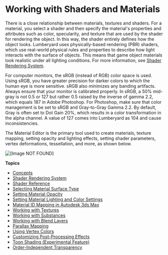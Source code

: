 # Working with Shaders and Materials<a name="mat-intro"></a>

There is a close relationship between materials, textures and shaders\. For a material, you select a shader and then specify the material's properties and attributes such as color, specularity, and texture that are used by the shader for rendering the object\. In this way, the shader entirely defines how the object looks\. Lumberyard uses physically\-based rendering \(PBR\) shaders, which use real\-world physical rules and properties to describe how light interacts with the surface of objects\. This means that game object materials look realistic under all lighting conditions\. For more information, see [Shader Rendering System](mat-shaders-intro.md)\. 

For computer monitors, the sRGB \(instead of RGB\) color space is used\. Using sRGB, you have greater precision for darker colors to which the human eye is more sensitive\. sRGB also minimizes any banding artifacts\. Always ensure that your monitor is calibrated properly\. In sRGB, a 50% mid\-gray is not 0\.5 or 127 but rather 0\.5 raised by the inverse of gamma 2\.2, which equals 187 in Adobe Photoshop\. For Photoshop, make sure that color management is be set to sRGB and Gray\-to\-Gray Gamma 2\.2\. By default, Gray is often set to Dot Gain 20%, which results in a color transformation in the alpha channel\. A value of 127 comes into Lumberyard as 104 and cause inconsistencies\. 

The Material Editor is the primary tool used to create materials, texture mapping, setting opacity and lighting effects, setting shader parameters, vertex deformations, tessellation, and more, as shown below\. 

![\[Image NOT FOUND\]](http://docs.aws.amazon.com/lumberyard/latest/userguide/images/material-editor.png)

**Topics**
+ [Concepts](graphics-concepts.md)
+ [Shader Rendering System](mat-shaders-intro.md)
+ [Shader Reference](shader-ref-intro.md)
+ [Selecting Material Surface Type](mat-surface-types.md)
+ [Setting Material Opacity](mat-opacity.md)
+ [Setting Material Lighting and Color Settings](mat-color-lighting.md)
+ [Material ID Mapping in Autodesk 3ds Max](mat-3dsmax-material-id-mapping.md)
+ [Working with Textures](mat-texture-intro.md)
+ [Working with Substances](mat-substances.md)
+ [Working with Blend Layers](mat-maps-blend.md)
+ [Parallax Mapping](mat-maps-parallax-intro.md)
+ [Using Vertex Colors](mat-vertex-colors.md)
+ [Customizing Post\-Processing Effects](effect-groups-customizing-intro.md)
+ [Toon Shading \(Experimental Feature\)](graphics-rendering-toon-shading.md)
+ [Order\-Independent Transparency](graphics-rendering-order-independent-transparency.md)